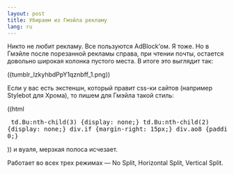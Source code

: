 ```yaml
---
layout: post
title: Убираем из Гмэйла рекламу 
lang: ru
---
```


Никто не любит рекламу. Все пользуются AdBlock’ом. Я тоже. Но в Гмэйле после порезанной рекламы справа, при чтении почты, остается довольно широкая колонка пустого места. В итоге это выглядит так:

((tumblr_lzkyhbdPpY1qznbff_1.png))

Если у вас есть экстеншн, который правит css-ки сайтов (например Stylebot для Хрома), то пишем для Гмэйла такой стиль:

((html <pre>
td.Bu:nth-child(3) {display: none;}
td.Bu:nth-child(2) {display: none;}
div.if {margin-right: 15px;}
div.ao8 {padding-right: 0;}</pre>))
и вуаля, мерзкая полоса исчезает.

Работает во всех трех режимах — No Split, Horizontal Split, Vertical Split.

